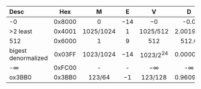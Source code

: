 | Desc | Hex | M | E | V | D |
|:-----|:---:|:-:|:-:|:-:|:-:|
| -0 | 0x8000 | $0$ | $-14$ | $-0$ | -0.0 |
| >2 least | 0x4001 | $1025/1024$ | $1$ | $1025/512$ | 2.001953 |
| 512 | 0x6000 | $1$ | $9$ | $512$ | 512.0 |
| bigest denormalized | 0x03FF | $1023/1024$ | $-14$ | $1023/2^{24}$ | 0.000061 |
| -∞ | 0xFC00 | - | - | $-∞$ | -∞ |
| ox3BB0 | 0x3BB0 | $123/64$ | $-1$ | $123/128$ | 0.960938 |
